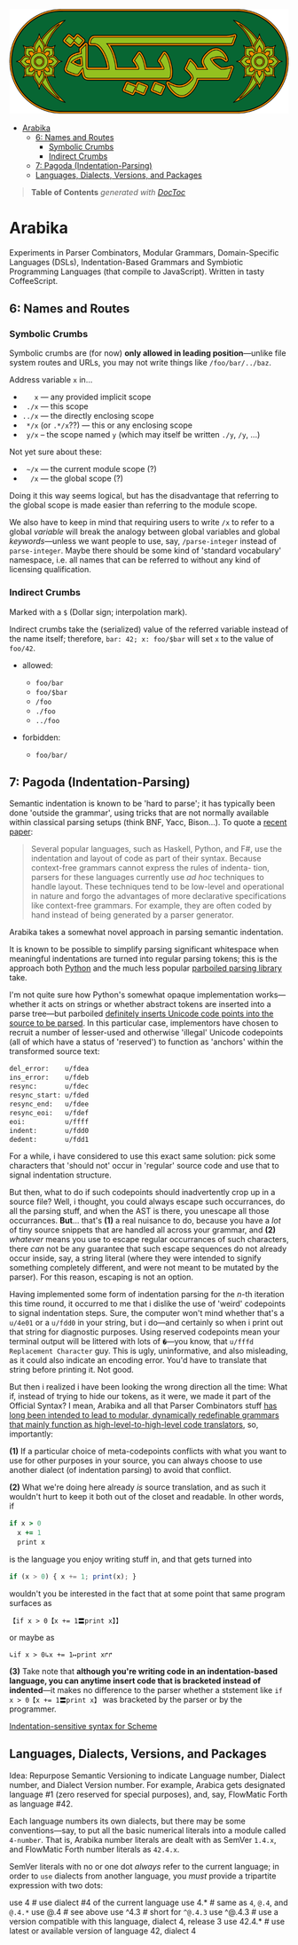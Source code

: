 ![](https://github.com/loveencounterflow/arabika/raw/master/art/arabika-logo-3.png)


- [Arabika](#arabika)
	- [6: Names and Routes](#6-names-and-routes)
		- [Symbolic Crumbs](#symbolic-crumbs)
		- [Indirect Crumbs](#indirect-crumbs)
	- [7: Pagoda (Indentation-Parsing)](#7-pagoda-indentation-parsing)
	- [Languages, Dialects, Versions, and Packages](#languages-dialects-versions-and-packages)

> **Table of Contents**  *generated with [DocToc](http://doctoc.herokuapp.com/)*


# Arabika

Experiments in Parser Combinators, Modular Grammars, Domain-Specific Languages (DSLs), Indentation-Based
Grammars and Symbiotic Programming Languages (that compile to JavaScript). Written in tasty CoffeeScript.

<!-- Tower of Babel -->

## 6: Names and Routes

### Symbolic Crumbs

Symbolic crumbs are (for now) **only allowed in leading position**—unlike file system routes and URLs, you
may not write things like `/foo/bar/../baz`.

Address variable `x` in...
* `   x` — any provided implicit scope
* ` ./x` — this scope
* `../x` — the directly enclosing scope
* ` */x` (or `.*/x`??) — this or any enclosing scope
* ` y/x` – the scope named `y` (which may itself be written `./y`, `/y`, ...)

Not yet sure about these:

* ` ~/x` — the current module scope (?)
* `  /x` — the global scope (?)

Doing it this way seems logical, but has the disadvantage that referring to the global scope is made easier
than referring to the module scope.

We also have to keep in mind that requiring users to write `/x` to refer to a global *variable* will break
the analogy between global variables and global *keywords*—unless we want people to use, say, `/parse-integer`
instead of `parse-integer`. Maybe there should be some kind of 'standard vocabulary' namespace, i.e. all
names that can be referred to without any kind of licensing qualification.

### Indirect Crumbs

Marked with a `$` (Dollar sign; interpolation mark).

Indirect crumbs take the (serialized) value of the referred variable instead of the name itself; therefore,
`bar: 42; x: foo/$bar` will set `x` to the value of `foo/42`.

* allowed:
  * `foo/bar`
  * `foo/$bar`
  * `/foo`
  * `./foo`
  * `../foo`

* forbidden:
  * `foo/bar/`


## 7: Pagoda (Indentation-Parsing)

Semantic indentation is known to be 'hard to parse'; it has typically been done 'outside the
grammar', using tricks that are not normally available within classical parsing setups (think BNF, Yacc,
Bison...). To quote a [recent paper](http://michaeldadams.org/papers/layout_parsing/LayoutParsing.pdf):

> Several popular languages, such as Haskell, Python, and F#, use the indentation and layout of code as part
> of their syntax. Because context-free grammars cannot express the rules of indenta- tion, parsers for these
> languages currently use *ad hoc* techniques to handle layout. These techniques tend to be low-level and
> operational in nature and forgo the advantages of more declarative specifications like context-free
> grammars. For example, they are often coded by hand instead of being generated by a parser generator.

Arabika takes a somewhat novel approach in parsing semantic indentation.

It is known to be possible to simplify parsing significant whitespace when meaningful indentations
are turned into regular parsing tokens; this is the approach both
[Python](https://docs.python.org/2/reference/lexical_analysis.html#indentation)
and the much less popular
[parboiled parsing library](https://github.com/sirthias/parboiled/wiki/Indentation-Based-Grammars)
take.

I'm not quite sure how Python's somewhat opaque implementation works—whether it acts on strings
or whether abstract tokens are inserted into a parse tree—but parboiled
[definitely inserts Unicode code points into the source to be parsed](https://github.com/sirthias/parboiled/blob/master/parboiled-core/src/main/java/org/parboiled/support/Chars.java#L62).
In this particular case, implementors have chosen to recruit a number of lesser-used and otherwise 'illegal'
Unicode codepoints (all of which have a status of 'reserved') to function as 'anchors' within the
transformed source text:

    del_error:    u/fdea
    ins_error:    u/fdeb
    resync:       u/fdec
    resync_start: u/fded
    resync_end:   u/fdee
    resync_eoi:   u/fdef
    eoi:          u/ffff
    indent:       u/fdd0
    dedent:       u/fdd1

For a while, i have considered to use this exact same solution: pick some characters that 'should not' occur
in 'regular' source code and use that to signal indentation structure.

But then, what to do if such codepoints should inadvertently crop up in a source file? Well, i thought, you
could always escape such occurrances, do all the parsing stuff, and when the AST is there, you unescape
all those occurrances. **But**... that's **(1)** a real nuisance to do, because you have a *lot* of tiny
source snippets that are handled all across your grammar, and **(2)** *whatever* means you use to escape
regular occurrances of such characters, there *can* not be any guarantee that such escape sequences do
not already occur inside, say, a string literal (where they were intended to signify something completely
different, and were not meant to be mutated by the parser). For this reason, escaping is not an option.

Having implemented some form of indentation parsing for the *n*-th iteration this time round, it occurred
to me that i dislike the use of 'weird' codepoints to signal indentation steps. Sure, the computer won't
mind whether that's a `u/4e01` or a `u/fdd0` in your string, but i do—and certainly so when i print out
that string for diagnostic purposes. Using reserved codepoints mean your terminal output will be littered
with lots of `�`—you know, that `u/fffd` `Replacement Character` guy. This is ugly, uninformative, and also
misleading, as it could also indicate an encoding error. You'd have to translate that string before printing
it. Not good.

But then i realized i have been looking the wrong direction all the time: What if, instead of trying to hide
our tokens, as it were, we made it part of the Official Syntax? I mean, Arabika and all that Parser
Combinators stuff [has long been intended to lead to modular, dynamically redefinable grammars that
mainly function as high-level-to-high-level code translators](https://github.com/loveencounterflow/presentation-2012-04-16),
so, importantly:

**(1)** If a particular choice of meta-codepoints conflicts with what you want to use
for other purposes in your source, you can always choose to use another dialect (of indentation parsing)
to avoid that conflict.

**(2)** What we're doing here already *is* source translation, and as such it wouldn't hurt to keep
it both out of the closet and readable. In other words, if

````coffeescript
if x > 0
  x += 1
  print x
````

is the language you enjoy writing stuff in, and that gets turned into

````javascript
if (x > 0) { x += 1; print(x); }
````

wouldn't you be interested in the fact that at some point that same program surfaces as

````
【if x > 0【x += 1〓print x】】
````

or maybe as

````
↳if x > 0↳x += 1↦print x↱↱
````

**(3)** Take note that **although you're writing code in an indentation-based language, you can anytime
insert code that is bracketed instead of indented**—it makes no difference to the parser whether a ststement
like `if x > 0【x += 1〓print x】` was bracketed by the parser or by the programmer.


[Indentation-sensitive syntax for Scheme](http://srfi.schemers.org/srfi-49/srfi-49.html)

## Languages, Dialects, Versions, and Packages

Idea: Repurpose Semantic Versioning to indicate Language number, Dialect number, and Dialect Version number.
For example, Arabica gets designated language #1 (zero reserved for special purposes), and, say, FlowMatic
Forth as language #42.

Each language numbers its own dialects, but there may be some conventions—say, to put all the basic
numerical literals into a module called `4-number`. That is, Arabika number literals are dealt with as
SemVer `1.4.x`, and FlowMatic Forth number literals as `42.4.x`.

SemVer literals with no or one dot *always* refer to the current language; in order to `use` dialects from
another language, you *must* provide a tripartite expression with two dots:

use 4           # use dialect #4 of the current language
use 4.*         # same as `4`, `@.4`, and `@.4.*`
use @.4         # see above
use ^4.3        # short for `^@.4.3`
use ^@.4.3      # use a version compatible with this language, dialect 4, release 3
use 42.4.*      # use latest or available version of language 42, dialect 4


